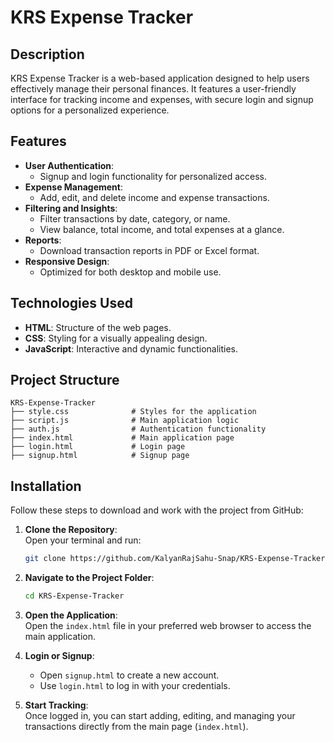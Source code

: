 # KRS Expense Tracker  

## Description  

KRS Expense Tracker is a web-based application designed to help users effectively manage their personal finances. It features a user-friendly interface for tracking income and expenses, with secure login and signup options for a personalized experience.  

## Features  

- **User Authentication**:  
  - Signup and login functionality for personalized access.  
- **Expense Management**:  
  - Add, edit, and delete income and expense transactions.  
- **Filtering and Insights**:  
  - Filter transactions by date, category, or name.  
  - View balance, total income, and total expenses at a glance.  
- **Reports**:  
  - Download transaction reports in PDF or Excel format.  
- **Responsive Design**:  
  - Optimized for both desktop and mobile use.  

## Technologies Used  

- **HTML**: Structure of the web pages.  
- **CSS**: Styling for a visually appealing design.  
- **JavaScript**: Interactive and dynamic functionalities.  

## Project Structure  

```
KRS-Expense-Tracker  
├── style.css              # Styles for the application   
├── script.js              # Main application logic  
├── auth.js                # Authentication functionality  
├── index.html             # Main application page  
├── login.html             # Login page  
├── signup.html            # Signup page  
```  

## Installation  

Follow these steps to download and work with the project from GitHub:  

1. **Clone the Repository**:  
   Open your terminal and run:  
   ```bash  
   git clone https://github.com/KalyanRajSahu-Snap/KRS-Expense-Tracker.git  
   ```  

2. **Navigate to the Project Folder**:  
   ```bash  
   cd KRS-Expense-Tracker  
   ```  

3. **Open the Application**:  
   Open the `index.html` file in your preferred web browser to access the main application.  

4. **Login or Signup**:  
   - Open `signup.html` to create a new account.  
   - Use `login.html` to log in with your credentials.  

5. **Start Tracking**:  
   Once logged in, you can start adding, editing, and managing your transactions directly from the main page (`index.html`).  
